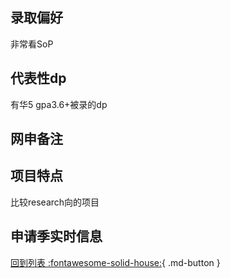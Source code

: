## 录取偏好
非常看SoP
## 代表性dp
有华5 gpa3.6+被录的dp
## 网申备注

## 项目特点
比较research向的项目
## 申请季实时信息

[回到列表 :fontawesome-solid-house:](选校梯度.md){ .md-button }

